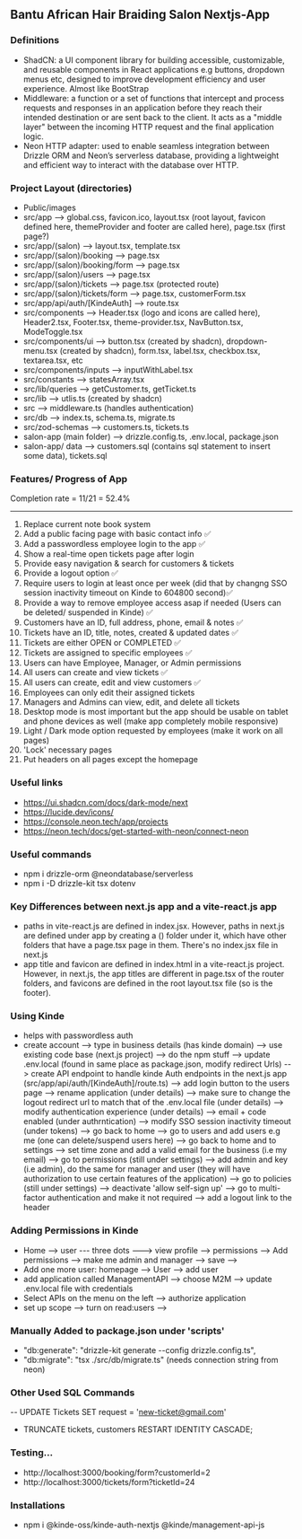 ## Bantu African Hair Braiding Salon Nextjs-App
### Definitions
- ShadCN: a UI component library for building accessible, customizable, and reusable components in React applications e.g buttons, dropdown menus etc, designed to improve development efficiency and user experience. Almost like BootStrap
- Middleware: a function or a set of functions that intercept and process requests and responses in an application before they reach their intended destination or are sent back to the client. It acts as a "middle layer" between the incoming HTTP request and the final application logic.
- Neon HTTP adapter: used to enable seamless integration between Drizzle ORM and Neon’s serverless database, providing a lightweight and efficient way to interact with the database over HTTP.
  
### Project Layout (directories)
- Public/images
- src/app --> global.css, favicon.ico, layout.tsx (root layout, favicon defined here, themeProvider and footer are called here), page.tsx (first page?)
- src/app/(salon) --> layout.tsx, template.tsx
- src/app/(salon)/booking --> page.tsx
- src/app/(salon)/booking/form --> page.tsx
- src/app/(salon)/users --> page.tsx
- src/app/(salon)/tickets --> page.tsx (protected route)
- src/app/(salon)/tickets/form --> page.tsx, customerForm.tsx
- src/app/api/auth/[KindeAuth] --> route.tsx
- src/components --> Header.tsx (logo and icons are called here), Header2.tsx, Footer.tsx, theme-provider.tsx, NavButton.tsx, ModeToggle.tsx
- src/components/ui --> button.tsx (created by shadcn), dropdown-menu.tsx (created by shadcn), form.tsx, label.tsx, checkbox.tsx, textarea.tsx, etc
- src/components/inputs --> inputWithLabel.tsx
- src/constants --> statesArray.tsx 
- src/lib/queries --> getCustomer.ts, getTicket.ts
- src/lib --> utlis.ts (created by shadcn)
- src --> middleware.ts (handles authentication)
- src/db --> index.ts, schema.ts, migrate.ts
- src/zod-schemas --> customers.ts, tickets.ts
- salon-app (main folder) --> drizzle.config.ts, .env.local, package.json
- salon-app/ data  --> customers.sql (contains sql statement to insert some data), tickets.sql

### Features/ Progress of App
Completion rate = 11/21 = 52.4%
  ____________________________________________________________________________________________________________________________________________________________________________
1.  Replace current note book system 
2. Add a public facing page with basic contact info ✅
3. Add a passwordless employee login to the app ✅
4. Show a real-time open tickets page after login
5. Provide easy navigation & search for customers & tickets
6. Provide a logout option ✅
7. Require users to login at least once per week (did that by changng SSO session inactivity timeout on Kinde to 604800 second)✅
8. Provide a way to remove employee access asap if needed (Users can be deleted/ suspended in Kinde) ✅
9. Customers have an ID, full address, phone, email & notes ✅
10. Tickets have an ID, title, notes, created & updated dates ✅
11. Tickets are either OPEN or COMPLETED ✅
12. Tickets are assigned to specific employees ✅
13. Users can have Employee, Manager, or Admin permissions 
14. All users can create and view tickets ✅
15. All users can create, edit and view customers ✅
16. Employees can only edit their assigned tickets
17. Managers and Admins can view, edit, and delete all tickets
18. Desktop mode is most important but the app should be usable on tablet and phone devices as well (make app completely mobile responsive)
19. Light / Dark mode option requested by employees (make it work on all pages)
20. 'Lock' necessary pages
21. Put headers on all pages except the homepage

### Useful links
- https://ui.shadcn.com/docs/dark-mode/next
- https://lucide.dev/icons/
- https://console.neon.tech/app/projects
- https://neon.tech/docs/get-started-with-neon/connect-neon

### Useful commands
- npm i drizzle-orm @neondatabase/serverless
- npm i -D drizzle-kit tsx dotenv
  
### Key Differences between next.js app and a vite-react.js app
- paths in vite-react.js are defined in index.jsx. However, paths in next.js are defined under app by creating a () folder under it, which have other folders that have a page.tsx page in them. There's no index.jsx file in next.js
- app title and favicon are defined in index.html in a vite-react.js project. However, in next.js, the app titles are different in page.tsx of the router folders, and favicons are defined in the root layout.tsx file (so is the footer).

### Using Kinde
- helps with passwordless auth
- create account --> type in business details (has kinde domain) --> use existing code base (next.js project) --> do the npm stuff --> update .env.local (found in same place as package.json, modify redirect Urls) --> create API endpoint to handle kinde Auth endpoints in the next.js app (src/app/api/auth/[KindeAuth]/route.ts) --> add login button to the users page --> rename application (under details) --> make sure to change the logout redirect url to match that of the .env.local file (under details) --> modify authentication experience (under details) --> email + code enabled (under authrntication) --> modify SSO session inactivity timeout (under tokens) --> go back to home --> go to users and add users e.g me (one can delete/suspend users here) --> go back to home and to settings --> set time zone and add a valid email for the business (i.e my email) --> go to permissions (still under settings) --> add admin and key (i.e admin), do the same for manager and user (they will have authorization to use certain features of the application) --> go to policies (still under settings) --> deactivate 'allow self-sign up' --> go to multi-factor authentication and make it not required --> add a logout link to the header

### Adding Permissions in Kinde
- Home --> user --- three dots ---> view profile --> permissions --> Add permissions --> make me admin and manager --> save -->
- Add one more user: homepage --> User --> add user
- add application called ManagementAPI --> choose M2M --> update .env.local file with credentials
- Select APIs on the menu on the left --> authorize application
- set up scope --> turn on read:users --> 

### Manually Added to package.json under 'scripts'
- "db:generate": "drizzle-kit generate --config drizzle.config.ts",
- "db:migrate": "tsx ./src/db/migrate.ts" (needs connection string from neon)

### Other Used SQL Commands
-- UPDATE Tickets SET request = 'new-ticket@gmail.com' 
- TRUNCATE tickets, customers RESTART IDENTITY CASCADE;

### Testing...
- http://localhost:3000/booking/form?customerId=2
- http://localhost:3000/tickets/form?ticketId=24

### Installations
- npm i @kinde-oss/kinde-auth-nextjs @kinde/management-api-js
